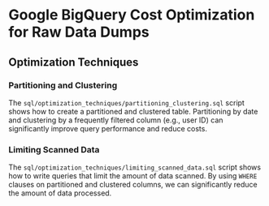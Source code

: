 # Google BigQuery Cost Optimization for Raw Data Dumps

## Optimization Techniques

### Partitioning and Clustering

The `sql/optimization_techniques/partitioning_clustering.sql` script shows how to create a partitioned and clustered table. Partitioning by date and clustering by a frequently filtered column (e.g., user ID) can significantly improve query performance and reduce costs.

### Limiting Scanned Data

The `sql/optimization_techniques/limiting_scanned_data.sql` script shows how to write queries that limit the amount of data scanned. By using `WHERE` clauses on partitioned and clustered columns, we can significantly reduce the amount of data processed.
